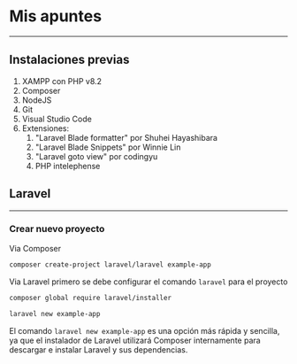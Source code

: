 # Mis apuntes
---

## Instalaciones previas

1. XAMPP con PHP v8.2
2. Composer
3. NodeJS
4. Git
5. Visual Studio Code
6. Extensiones:
   1. "Laravel Blade formatter" por Shuhei Hayashibara
   2. "Laravel Blade Snippets" por Winnie Lin
   3. "Laravel goto view" por codingyu
   4.  PHP intelephense


## Laravel
---

### Crear nuevo proyecto

Via Composer
```bash
composer create-project laravel/laravel example-app
```

Via Laravel primero se debe configurar el comando `laravel` para el proyecto
```bash
composer global require laravel/installer
 
laravel new example-app
```

El comando `laravel new example-app` es una opción más rápida y sencilla, ya que el instalador de Laravel utilizará Composer internamente para descargar e instalar Laravel y sus dependencias.



